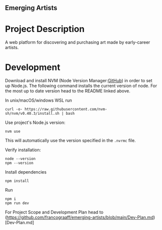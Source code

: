 ## Emerging Artists

# Project Description

A web platform for discovering and purchasing art made by early-career artists.

# Development 

Download and install NVM (Node Version Manager:[GitHub](https://github.com/nvm-sh/nvm?tab=readme-ov-file)) in order to set up Node.js. The following command installs the current version of node. For the most up to date version head to the README linked above.

In unix/macOS/windows WSL run
       
```shell 
curl -o- https://raw.githubusercontent.com/nvm-sh/nvm/v0.40.3/install.sh | bash
```

Use project's Node.js version:

```shell
nvm use
```

This will automatically use the version specified in the `.nvrmc` file.

Verify installation: 

```shell
node --version
npm --version
```

Install dependencies

```shell
npm install
```
Run 

```shell
npm i
npm run dev
```

For Project Scope and Development Plan head to (https://github.com/francograaff/emerging-artists/blob/main/Dev-Plan.md)[Dev-Plan.md]

